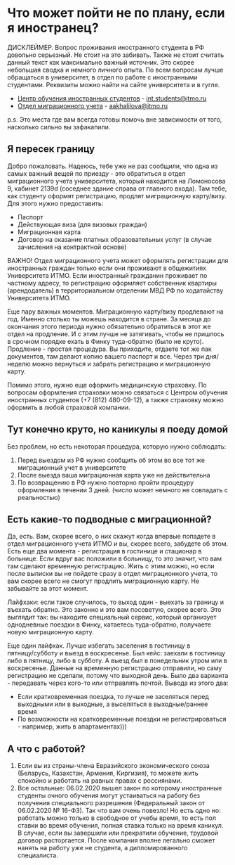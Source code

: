 # Что может пойти не по плану, если я иностранец?

ДИСКЛЕЙМЕР. Вопрос проживания иностранного студента в РФ довольно серьезный. Не стоит на это забивать. Также не стоит считать данный текст как максимально важный источник. Это скорее небольшая сводка и немного личного опыта. По всем вопросам лучше обращаться в университет, в отдел по работе с иностранными студентами. Реквизиты можно найти на сайте университета и в гугле.

- [Центр обучения иностранных студентов](https://itmo.ru/ru/viewunit/91285/centr_obucheniya_inostrannyh_studentov.htm) - int.students@itmo.ru
- [Отдел миграционного учета](https://itmo.ru/ru/viewunit/75541/otdel_migracionnogo_ucheta.htm) - aakhalilova@itmo.ru

p.s. Это места где вам всегда готовы помочь вне зависимости от того, насколько сильно вы зафакапили.

## Я пересек границу
Добро пожаловать. Надеюсь, тебе уже не раз сообщили, что одна из самых важный вещей по приезду - это обратиться в отдел миграционного учета университета, который находится на Ломоносова 9, кабинет 2139d (соседнее здание справа от главного входа). Там тебе, как студенту оформят регистрацию, продлят миграционную карту/визу. Для этого нужно предоставить:
- Паспорт
- Действующая виза (для визовых граждан)
- Миграционная карта
- Договор на оказание платных образовательных услуг (в случае зачисления на контрактной основе)

ВАЖНО! Отдел миграционного учета может оформлять регистрации для иностранных граждан только если они проживают в общежитиях Университета ИТМО. Если иностранный гражданин проживает по частному адресу, то регистрацию оформляет собственник квартиры (арендодатель) в территориальном отделении МВД РФ по ходатайству Университета ИТМО.

Еще пару важных моментов. Миграционную карту/визу продлевают на год. Именно столько ты можешь находится в стране. За месяца до окончания этого периода нужно обязательно обратиться в этот же отдел на продление. И с этим лучше не затягивать, чтобы не пришлось в срочном порядке ехать в Финку туда-обратно (было не круто). Продление - простая процедура. Вы приходите, отдаете тот же пак документов, там делают копию вашего паспорт и все. Через три дня/неделю можно вернуться и забрать регистрацию и миграционную карту.

Помимо этого, нужно еще оформить медицинскую страховку. По вопросам оформления страховки можно связаться с Центром обучения иностранных студентов (+7 (812) 480-09-12), а также страховку можно оформить в любой страховой компании.

## Тут конечно круто, но каникулы я поеду домой
Без проблем, но есть некоторая процедура, которую нужно соблюдать:
1. Перед выездом из РФ нужно сообщить об этом во все тот же миграционный учет в университете
2. После выезда ваша миграционная карта уже не действительна
3. По возвращению в РФ нужно повторно пройти процедуру оформления в течении 3 дней. (число может немного не совпадать с реальностью)

## Есть какие-то подводные с миграционной?
Да, есть. Вам, скорее всего, о них скажут когда впервые попадете в отдел миграционного учета ИТМО и вы, скорее всего, забудете об этом. Есть еще два момента - регистрация в гостинице и стационар в больнице. Если вдруг вас положили в больницу, то это значит, что вам там сделают временную регистрацию. Жить с этим можно, но если после выписки вы не пойдете сразу в отдел миграционного учета, то вам скорее всего не смогут продлить миграционную карту. Не забывайте за этот момент.

Лайфхаки: если такое случилось, то выход один - выехать за границу и въехать обратно. Это законно и это вам посоветую, скорее всего. Это выглядит так: вы находите специальный сервис, который организует однодневные поездки в Финку, катаетесь туда-обратно, получаете новую миграционную карту.

Еще один лайфхак. Лучше избегать заселения в гостиницу в пятницу/cубботу и выезд в воскресенье. Был кейс: заехали в гостиницу либо в пятницу, либо в субботу. А выезд был в понедельник утром или в воскресенье. Данные на временную регистрацию отправили, но саму регистрацию не сделали, потому что выходной день. Было два варианта - передавать через кого-то или отправлять почтой. Вывода из этого два:
- Если кратковременная поездка, то лучше не заселяться перед выходными или в выходные, а выселяться в выходные/раннее время
- По возможности на кратковременные поездки не регистрироваться - например, жить в апартаментах)))

## А что с работой?
1. Если вы из страны-члена Евразийского экономического союза (Беларусь, Казахстан, Армения, Киргизия), то можете жить спокойно и работать на равных правах с россиянами.
2. Все остальные: 06.02.2020 вышел закон по которому иностранные студенты очного обучения могут устаиваться на работу без получения специального разрешения (Федеральный закон от 06.02.2020 № 16-ФЗ). Так что вам очень повезло!
Но есть одно но: работать можно только в свободное от учебы время, то есть пол ставки во время обучения, полная ставка только на время каникул.
В случае, если вы завершили или прекратили обучение, трудовой договор расторгается. После компания вполне легально сможет нанять на работу уже не студента, а дипломированного специалиста.

